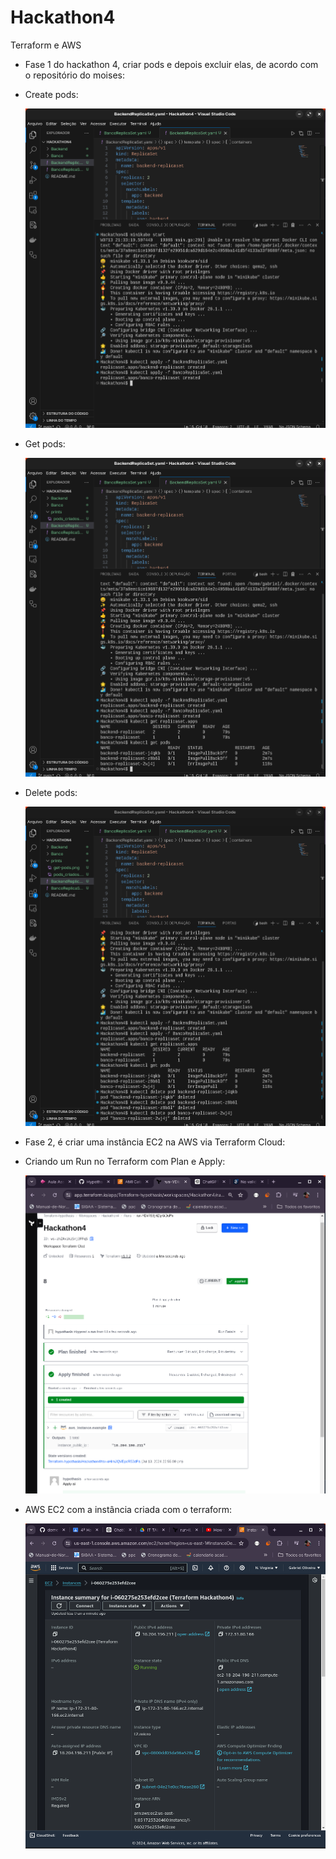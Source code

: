 # Hackathon4
Terraform e AWS

- Fase 1 do hackathon 4, criar pods e depois excluir elas, de acordo com o repositório do moises:

- Create pods:

  ![](https://github.com/Hypothasis/Hackathon4/blob/main/prints/pods_criados.png)

- Get pods:

  ![](https://github.com/Hypothasis/Hackathon4/blob/main/prints/get-pods.png)

- Delete pods:

  ![](https://github.com/Hypothasis/Hackathon4/blob/main/prints/delete-pods.png)

- Fase 2, é criar uma instância EC2 na AWS via Terraform Cloud:
- Criando um Run no Terraform com Plan e Apply:

  ![](https://github.com/Hypothasis/Hackathon4/blob/main/prints/TerraformCloud.png)

- AWS EC2 com a instância criada com o terraform:

  ![](https://github.com/Hypothasis/Hackathon4/blob/main/prints/EC2.png)
  
